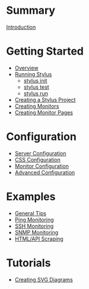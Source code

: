 # Summary

[Introduction](introduction.md)

# Getting Started
- [Overview](getting-started/overview.md)
- [Running Stylus](getting-started/running.md)
    - [stylus init]()
    - [stylus test]()
    - [stylus run]()
- [Creating a Stylus Project](getting-started/creating-project.md)
- [Creating Monitors](getting-started/creating-monitors.md)
- [Creating Monitor Pages](getting-started/creating-pages.md)

# Configuration
- [Server Configuration](configuration/server/README.md)
- [CSS Configuration](configuration/css/README.md)
- [Monitor Configuration](configuration/monitor/README.md)
- [Advanced Configuration](configuration/advanced.md)

# Examples
- [General Tips](examples/general/README.md)
- [Ping Monitoring](examples/ping/README.md)
- [SSH Monitoring](examples/ssh/README.md)
- [SNMP Monitoring](examples/snmp/README.md)
- [HTML/API Scraping](examples/scraping/README.md) 

# Tutorials
- [Creating SVG Diagrams](tutorials/svg-diagrams.md)
